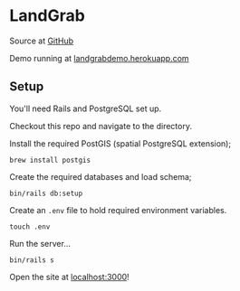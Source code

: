# LandGrab

Source at [GitHub](https://github.com/olliebennett/landgrab)

Demo running at [landgrabdemo.herokuapp.com](https://landgrabdemo.herokuapp.com/)

## Setup

You'll need Rails and PostgreSQL set up.

Checkout this repo and navigate to the directory.

Install the required PostGIS (spatial PostgreSQL extension);

```
brew install postgis
```

Create the required databases and load schema;

```
bin/rails db:setup
```

Create an `.env` file to hold required environment variables.

```
touch .env
```

Run the server...

```
bin/rails s
```

Open the site at [localhost:3000](http://localhost:3000)!
